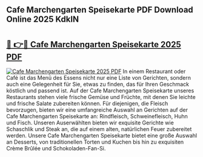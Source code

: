## Cafe Marchengarten Speisekarte PDF Download Online 2025 KdklN

# <h2><a href="http://gcck5g3.nevu.top/?p=Cafe+Marchengarten+Speisekarte">🔗 👉🔴 Cafe Marchengarten Speisekarte 2025 PDF</a></h2>

[![Cafe Marchengarten Speisekarte 2025 PDF](https://i.imgur.com/dBaPXMq.png)](http://gcck5g3.nevu.top/?p=Cafe+Marchengarten+Speisekarte)
In einem Restaurant oder Café ist das Menü des Essens nicht nur eine Liste von Gerichten, sondern auch eine Gelegenheit für Sie, etwas zu finden, das für Ihren Geschmack köstlich und passend ist. Auf der Cafe Marchengarten Speisekarte unseres Restaurants stehen viele frische Gemüse und Früchte, mit denen Sie leichte und frische Salate zubereiten können. Für diejenigen, die Fleisch bevorzugen, bieten wir eine umfangreiche Auswahl an Gerichten auf der Cafe Marchengarten Speisekarte an: Rindfleisch, Schweinefleisch, Huhn und Fisch. Unseren Auserwählten bieten wir exquisite Gerichte wie Schaschlik und Steak an, die auf einem alten, natürlichen Feuer zubereitet werden. Unsere Cafe Marchengarten Speisekarte bietet eine große Auswahl an Desserts, von traditionellen Torten und Kuchen bis hin zu exquisiten Crème Brûlée und Schokoladen-Fan-Si.
